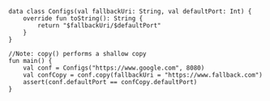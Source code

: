 <pre>
<code>
<span class="keyword">data class</span> Configs(<span class="keyword">val</span> fallbackUri: <span class="types">String</span>, <span class="keyword">val</span> defaultPort: <span class="types">Int</span>) {
    <span class="keyword">override fun</span> toString(): <span class="types">String</span> {
        <span class="keyword">return</span> <span class="string">"<span class="string-template">$fallbackUri/$defaultPort</span>"</span>
    }
}

<span class="comments">//Note: copy() performs a shallow copy</span>
<span class="keyword">fun</span> main() {
    <span class="keyword">val</span> conf = Configs(<span class="string">"https://www.google.com"</span>, <span class="literals">8080</span>)
    <span class="keyword">val</span> confCopy = conf<span class="stdlib">.copy</span>(<span class="arguments">fallbackUri</span> = <span class="literals">"https://www.fallback.com"</span>)
    <span class="assertions">assert</span>(conf.defaultPort == confCopy.defaultPort)
}
</code>
</pre>